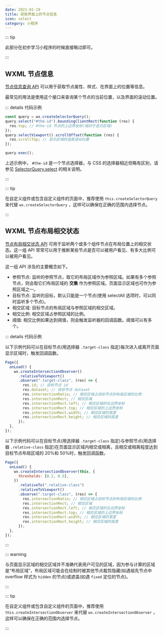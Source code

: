 ```yaml
---
date: 2021-01-19
title: 获取界面上的节点信息
icon: select
category: 小程序
---
```


::: tip

此部分在初步学习小程序的时候直接略过即可。

:::

## WXML 节点信息

[节点信息查询 API](https://developers.weixin.qq.com/miniprogram/dev/api/wxml/wx.createSelectorQuery.html) 可以用于获取节点属性、样式、在界面上的位置等信息。

最常见的用法是使用这个接口来查询某个节点的当前位置，以及界面的滚动位置。

::: details 代码示例

```js
const query = wx.createSelectorQuery();
query.select("#the-id").boundingClientRect(function (res) {
  res.top; // #the-id 节点的上边界坐标(相对于显示区域)
});
query.selectViewport().scrollOffset(function (res) {
  res.scrollTop; // 显示区域的竖直滚动位置
});

query.exec();
```

上述示例中， `#the-id` 是一个节点选择器，与 CSS 的选择器相近但略有区别，请参见 [SelectorQuery.select](https://developers.weixin.qq.com/miniprogram/dev/api/wxml/SelectorQuery.select.html) 的相关说明。

:::

::: tip

在自定义组件或包含自定义组件的页面中，推荐使用 `this.createSelectorQuery` 来代替 `wx.createSelectorQuery` ，这样可以确保在正确的范围内选择节点。

:::

## WXML 节点布局相交状态

[节点布局相交状态 API](https://developers.weixin.qq.com/miniprogram/dev/api/wxml/wx.createIntersectionObserver.html) 可用于监听两个或多个组件节点在布局位置上的相交状态。这一组 API 常常可以用于推断某些节点是否可以被用户看见、有多大比例可以被用户看见。

这一组 API 涉及的主要概念如下。

- 参照节点: 监听的参照节点，取它的布局区域作为参照区域。如果有多个参照节点，则会取它们布局区域的 **交集** 作为参照区域。页面显示区域也可作为参照区域之一。
- 目标节点: 监听的目标，默认只能是一个节点(使用 selectAll 选项时，可以同时监听多个节点)。
- 相交区域: 目标节点的布局区域与参照区域的相交区域。
- 相交比例: 相交区域占参照区域的比例。
- 阈值: 相交比例如果达到阈值，则会触发监听器的回调函数。阈值可以有多个。

::: details 代码示例

以下示例代码可以在目标节点(用选择器 `.target-class` 指定)每次进入或离开页面显示区域时，触发回调函数。

```js
Page({
  onLoad() {
    wx.createIntersectionObserver()
      .relativeToViewport()
      .observe(".target-class", (res) => {
        res.id; // 目标节点 id
        res.dataset; // 目标节点 dataset
        res.intersectionRatio; // 相交区域占目标节点的布局区域的比例
        res.intersectionRect; // 相交区域
        res.intersectionRect.left; // 相交区域的左边界坐标
        res.intersectionRect.top; // 相交区域的上边界坐标
        res.intersectionRect.width; // 相交区域的宽度
        res.intersectionRect.height; // 相交区域的高度
      });
  },
});
```

以下示例代码可以在目标节点(用选择器 `.target-class` 指定)与参照节点(用选择器 `.relative-class` 指定)在页面显示区域内相交或相离，且相交或相离程度达到目标节点布局区域的 20%和 50%时，触发回调函数。

```js
Page({
  onLoad() {
    wx.createIntersectionObserver(this, {
      thresholds: [0.2, 0.5],
    })
      .relativeTo(".relative-class")
      .relativeToViewport()
      .observe(".target-class", (res) => {
        res.intersectionRatio; // 相交区域占目标节点的布局区域的比例
        res.intersectionRect; // 相交区域
        res.intersectionRect.left; // 相交区域的左边界坐标
        res.intersectionRect.top; // 相交区域的上边界坐标
        res.intersectionRect.width; // 相交区域的宽度
        res.intersectionRect.height; // 相交区域的高度
      });
  },
});
```

:::

::: warning

与页面显示区域的相交区域并不准确代表用户可见的区域，因为参与计算的区域是“布局区域”，布局区域可能会在绘制时被其他节点裁剪隐藏(如遇祖先节点中 overflow 样式为 `hidden` 的节点)或遮盖(如遇 `fixed` 定位的节点)。

:::

::: tip

在自定义组件或包含自定义组件的页面中，推荐使用 `this.createIntersectionObserver` 来代替 `wx.createIntersectionObserver` ，这样可以确保在正确的范围内选择节点。

:::
